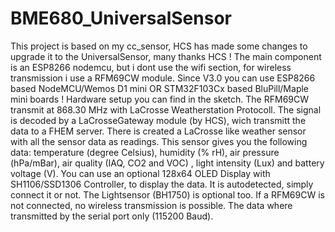 # BME680_UniversalSensor

This project is based on my cc_sensor, HCS has made some changes to upgrade it to the UniversalSensor, many thanks HCS !
The main component is an ESP8266 nodemcu, but i dont use the wifi section, for wireless transmission i use a RFM69CW module.
Since V3.0 you can use ESP8266 based NodeMCU/Wemos D1 mini OR STM32F103Cx based BluPill/Maple mini boards !
Hardware setup you can find in the sketch.
The RFM69CW transmit at 868.30 MHz with LaCrosse Weatherstation Protocoll. The signal is decoded by a LaCrosseGateway module (by HCS),
wich transmitt the data to a FHEM server. There is created a LaCrosse like weather sensor with all the sensor data as readings.
This sensor gives you the following data:
temperature (degree Celsius), humidity (% rH), air pressure (hPa/mBar), air quality (IAQ, CO2 and VOC) , light intensity (Lux) and battery voltage (V).
You can use an optional 128x64 OLED Display with SH1106/SSD1306 Controller, to display the data. It is autodetected, simply connect it or not.
The Lightsensor (BH1750) is optional too.
If a RFM69CW is not connected, no wireless transmission is possible. The data where transmitted by the serial port only (115200 Baud).
